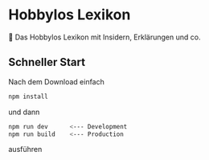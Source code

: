 # Hobbylos Lexikon
📒 Das Hobbylos Lexikon mit Insidern, Erklärungen und co.

## Schneller Start

Nach dem Download einfach
```bash
npm install
```
und dann
```bash
npm run dev      <--- Development
npm run build    <--- Production
```
ausführen

